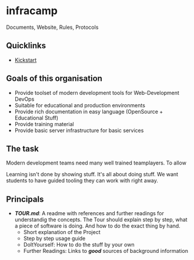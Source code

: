 # infracamp
Documents, Website, Rules, Protocols




## Quicklinks

- [Kickstart](kickstart.html)

## Goals of this organisation

- Provide toolset of modern development tools for Web-Development DevOps
- Suitable for educational and production environments
- Provide rich documentation in easy language (OpenSource + Educational Stuff)
- Provide training material
- Provide basic server infrastructure for basic services

## The task

Modern development teams need many well trained teamplayers.
To allow 

Learning isn't done by showing stuff. It's all about doing stuff.
We want students to have guided tooling they can work with right away.

## Principals

- ***TOUR.md***: A readme with references and further readings for
  understandig the concepts. The Tour should explain step by step,
  what a piece of software is doing. And how to do the exact thing by hand.
  - Short explanation of the Project
  - Step by step usage guide
  - DoItYourself: How to do the stuff by your own
  - Further Readings: Links to ***good*** sources of background information